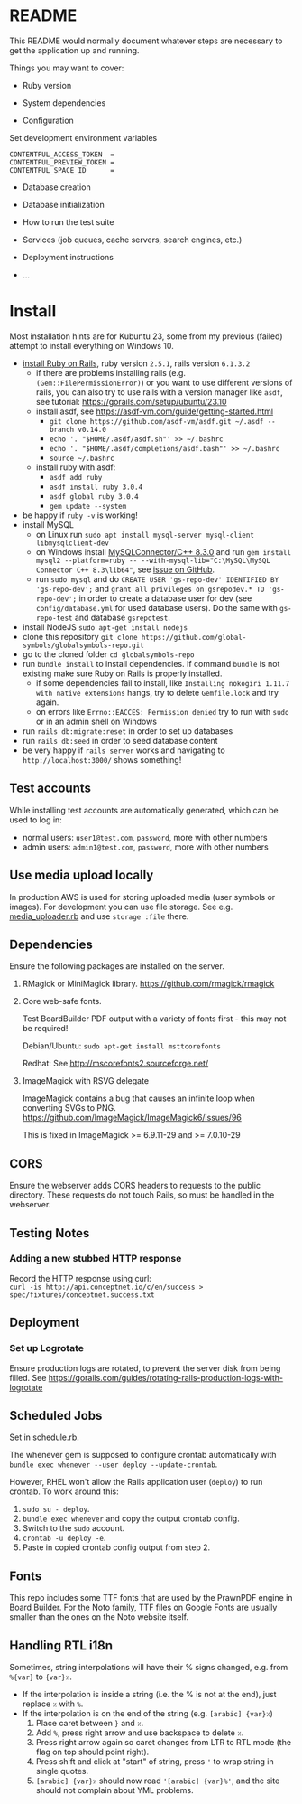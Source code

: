 # README

This README would normally document whatever steps are necessary to get the
application up and running.

Things you may want to cover:

* Ruby version

* System dependencies

* Configuration

Set development environment variables
```
CONTENTFUL_ACCESS_TOKEN  =
CONTENTFUL_PREVIEW_TOKEN =
CONTENTFUL_SPACE_ID      =
```

* Database creation

* Database initialization

* How to run the test suite

* Services (job queues, cache servers, search engines, etc.)

* Deployment instructions

* ...

# Install
Most installation hints are for Kubuntu 23, some from my previous (failed) attempt to install everything on Windows 10.

* [install Ruby on Rails](https://guides.rubyonrails.org/v5.1/getting_started.html), ruby version `2.5.1`, rails version `6.1.3.2`
  * if there are problems installing rails (e.g. `(Gem::FilePermissionError)`) or you want to use different versions of rails, you can also try to use rails with a version manager like `asdf`, see tutorial: https://gorails.com/setup/ubuntu/23.10
  * install asdf, see https://asdf-vm.com/guide/getting-started.html
     * `git clone https://github.com/asdf-vm/asdf.git ~/.asdf --branch v0.14.0`
     * `echo '. "$HOME/.asdf/asdf.sh"' >> ~/.bashrc`
     * `echo '. "$HOME/.asdf/completions/asdf.bash"' >> ~/.bashrc`
     * `source ~/.bashrc`
  * install ruby with asdf:
     * `asdf add ruby`
     * `asdf install ruby 3.0.4`
     * `asdf global ruby 3.0.4`
     * `gem update --system`
* be happy if `ruby -v` is working!
* install MySQL
  * on Linux run `sudo apt install mysql-server mysql-client libmysqlclient-dev`
  * on Windows install [MySQLConnector/C++ 8.3.0](https://dev.mysql.com/downloads/connector/cpp/) and run `gem install mysql2 --platform=ruby -- --with-mysql-lib="C:\MySQL\MySQL Connector C++ 8.3\lib64"`, see [issue on GitHub](https://github.com/brianmario/mysql2/issues/1210#issuecomment-2047407392).
  * run `sudo mysql` and do `CREATE USER 'gs-repo-dev' IDENTIFIED BY 'gs-repo-dev';` and `grant all privileges on gsrepodev.* TO 'gs-repo-dev';` in order to create a database user for dev (see `config/database.yml` for used database users). Do the same with `gs-repo-test` and database `gsrepotest`.
* install NodeJS `sudo apt-get install nodejs`
* clone this repository `git clone https://github.com/global-symbols/globalsymbols-repo.git`
* go to the cloned folder `cd globalsymbols-repo`
* run `bundle install` to install dependencies. If command `bundle` is not existing make sure Ruby on Rails is properly installed.
  * if some dependencies fail to install, like `Installing nokogiri 1.11.7 with native extensions` hangs, try to delete `Gemfile.lock` and try again.
  * on errors like `Errno::EACCES: Permission denied` try to run with `sudo` or in an admin shell on Windows
* run `rails db:migrate:reset` in order to set up databases
* run `rails db:seed` in order to seed database content
* be very happy if `rails server` works and navigating to `http://localhost:3000/` shows something!

## Test accounts
While installing test accounts are automatically generated, which can be used to log in:
* normal users: `user1@test.com`, `password`, more with other numbers
* admin users: `admin1@test.com`, `password`, more with other numbers

## Use media upload locally
In production AWS is used for storing uploaded media (user symbols or images). For development you can use file storage.
See e.g. [media_uploader.rb](https://github.com/global-symbols/globalsymbols-repo/blob/master/app/uploaders/boardbuilder/media_uploader.rb#L11) and use `storage :file` there.

## Dependencies
Ensure the following packages are installed on the server.

1. RMagick or MiniMagick library.
   https://github.com/rmagick/rmagick

2. Core web-safe fonts.

   Test BoardBuilder PDF output with a variety of fonts first - this may not be required!

   Debian/Ubuntu: `sudo apt-get install msttcorefonts`

   Redhat: See http://mscorefonts2.sourceforge.net/

3. ImageMagick with RSVG delegate

   ImageMagick contains a bug that causes an infinite loop when converting SVGs to PNG.
   https://github.com/ImageMagick/ImageMagick6/issues/96

   This is fixed in ImageMagick >= 6.9.11-29 and >= 7.0.10-29

## CORS
Ensure the webserver adds CORS headers to requests to the public directory. These requests do not touch Rails, so must be handled in the webserver.


## Testing Notes
### Adding a new stubbed HTTP response
Record the HTTP response using curl:  
`curl -is http://api.conceptnet.io/c/en/success > spec/fixtures/conceptnet.success.txt`

## Deployment
### Set up Logrotate
Ensure production logs are rotated, to prevent the server disk from being filled.
See https://gorails.com/guides/rotating-rails-production-logs-with-logrotate

## Scheduled Jobs
Set in schedule.rb.

The whenever gem is supposed to configure crontab automatically with `bundle exec whenever --user deploy --update-crontab`.

However, RHEL won't allow the Rails application user (`deploy`) to run crontab. To work around this:
1. `sudo su - deploy`.
2. `bundle exec whenever` and copy the output crontab config.
3. Switch to the `sudo` account.
4. `crontab -u deploy -e`.
5. Paste in copied crontab config output from step 2.


## Fonts
This repo includes some TTF fonts that are used by the PrawnPDF engine in Board Builder. For the Noto family, TTF files on Google Fonts are usually smaller than the ones on the Noto website itself.

## Handling RTL i18n
Sometimes, string interpolations will have their % signs changed, e.g. from `%{var}` to `{var}٪`.
* If the interpolation is inside a string (i.e. the % is not at the end), just replace `٪` with `%`.
* If the interpolation is on the end of the string (e.g. `[arabic] {var}٪`)
   1. Place caret between `}` and `٪`.
   2. Add `%`, press right arrow and use backspace to delete `٪`.
   3. Press right arrow again so caret changes from LTR to RTL mode (the flag on top should point right).
   4. Press shift and click at "start" of string, press `'` to wrap string in single quotes.
   5. `[arabic] {var}٪` should now read `'[arabic] {var}%'`, and the site should not complain about YML problems.
